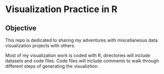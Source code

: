 # Visualization Practice in R


## Objective
This repo is dedicated to sharing my adventures with miscellaneous data visualization projects with others.

Most of my visualization work is coded with R, directories will include datasets and code files. 
Code files will include comments to walk through different steps of generating the visualiztion.
